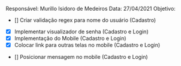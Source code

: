 Responsável: Murillo Isidoro de Medeiros
Data: 27/04/2021
Objetivo:
  - [] Criar validação regex para nome do usuário (Cadastro)
  - [X] Implementar visualizador de senha (Cadastro e Login)
  - [X] Implementação do Mobile (Cadastro e Login)
  - [X] Colocar link para outras telas no mobile (Cadastro e Login)
  - [] Posicionar mensagem no mobile (Cadastro e Login)
